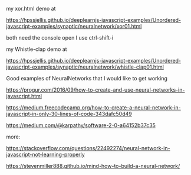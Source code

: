 
my xor.html demo at

https://hpssjellis.github.io/deeplearnjs-javascript-examples/Unordered-javascript-examples/synaptic/neuralnetwork/xor01.html

both need the console open I use ctrl-shift-i





my Whistle-clap demo at

https://hpssjellis.github.io/deeplearnjs-javascript-examples/Unordered-javascript-examples/synaptic/neuralnetwork/whistle-clap01.html









Good examples of NeuralNetworks that I would like to get working


https://progur.com/2016/09/how-to-create-and-use-neural-networks-in-javascript.html



https://medium.freecodecamp.org/how-to-create-a-neural-network-in-javascript-in-only-30-lines-of-code-343dafc50d49



https://medium.com/@karpathy/software-2-0-a64152b37c35



more:

https://stackoverflow.com/questions/22492274/neural-network-in-javascript-not-learning-properly


https://stevenmiller888.github.io/mind-how-to-build-a-neural-network/
